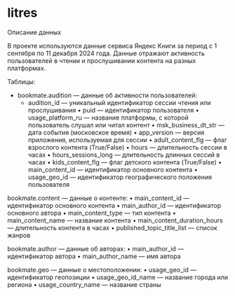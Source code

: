 # litres
Описание данных

В проекте используются данные сервиса Яндекс Книги за период с 1 сентября по 11 декабря 2024 года. Данные отражают активность пользователей в чтении и прослушивании контента на разных платформах.

Таблицы:

* bookmate.audition — данные об активности пользователей:
	* audition_id — уникальный идентификатор сессии чтения или прослушивания
	•	puid — идентификатор пользователя
	•	usage_platform_ru — название платформы, с которой пользователь слушал или читал контент
	•	msk_business_dt_str — дата события (московское время)
	•	app_version — версия приложения, используемая для сессии
	•	adult_content_flg — флаг взрослого контента (True/False)
	•	hours — длительность сессии в часах
	•	hours_sessions_long — длительность длинных сессий в часах
	•	kids_content_flg — флаг детского контента (True/False)
	•	main_content_id — идентификатор основного контента
	•	usage_geo_id — идентификатор географического положения пользователя

bookmate.content — данные о контенте:
	•	main_content_id — идентификатор основного контента
	•	main_author_id — идентификатор основного автора
	•	main_content_type — тип контента
	•	main_content_name — название контента
	•	main_content_duration_hours — длительность контента в часах
	•	published_topic_title_list — список жанров

bookmate.author — данные об авторах:
	•	main_author_id — идентификатор автора
	•	main_author_name — имя автора

bookmate.geo — данные о местоположении:
	•	usage_geo_id — идентификатор геопозиции
	•	usage_geo_id_name — название города или региона
	•	usage_country_name — название страны
